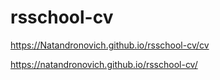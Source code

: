# rsschool-cv

https://Natandronovich.github.io/rsschool-cv/cv

https://natandronovich.github.io/rsschool-cv/
